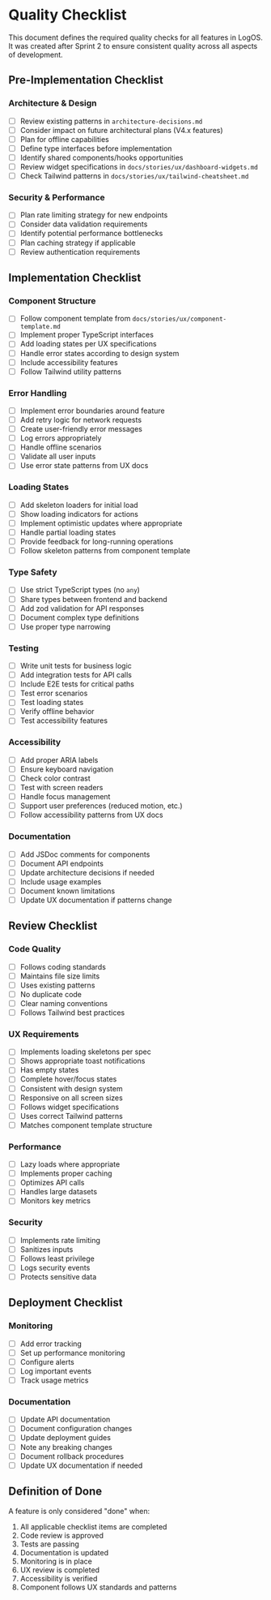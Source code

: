 # Quality Checklist

This document defines the required quality checks for all features in LogOS. It was created after Sprint 2 to ensure consistent quality across all aspects of development.

## Pre-Implementation Checklist

### Architecture & Design
- [ ] Review existing patterns in `architecture-decisions.md`
- [ ] Consider impact on future architectural plans (V4.x features)
- [ ] Plan for offline capabilities
- [ ] Define type interfaces before implementation
- [ ] Identify shared components/hooks opportunities
- [ ] Review widget specifications in `docs/stories/ux/dashboard-widgets.md`
- [ ] Check Tailwind patterns in `docs/stories/ux/tailwind-cheatsheet.md`

### Security & Performance
- [ ] Plan rate limiting strategy for new endpoints
- [ ] Consider data validation requirements
- [ ] Identify potential performance bottlenecks
- [ ] Plan caching strategy if applicable
- [ ] Review authentication requirements

## Implementation Checklist

### Component Structure
- [ ] Follow component template from `docs/stories/ux/component-template.md`
- [ ] Implement proper TypeScript interfaces
- [ ] Add loading states per UX specifications
- [ ] Handle error states according to design system
- [ ] Include accessibility features
- [ ] Follow Tailwind utility patterns

### Error Handling
- [ ] Implement error boundaries around feature
- [ ] Add retry logic for network requests
- [ ] Create user-friendly error messages
- [ ] Log errors appropriately
- [ ] Handle offline scenarios
- [ ] Validate all user inputs
- [ ] Use error state patterns from UX docs

### Loading States
- [ ] Add skeleton loaders for initial load
- [ ] Show loading indicators for actions
- [ ] Implement optimistic updates where appropriate
- [ ] Handle partial loading states
- [ ] Provide feedback for long-running operations
- [ ] Follow skeleton patterns from component template

### Type Safety
- [ ] Use strict TypeScript types (no `any`)
- [ ] Share types between frontend and backend
- [ ] Add zod validation for API responses
- [ ] Document complex type definitions
- [ ] Use proper type narrowing

### Testing
- [ ] Write unit tests for business logic
- [ ] Add integration tests for API calls
- [ ] Include E2E tests for critical paths
- [ ] Test error scenarios
- [ ] Test loading states
- [ ] Verify offline behavior
- [ ] Test accessibility features

### Accessibility
- [ ] Add proper ARIA labels
- [ ] Ensure keyboard navigation
- [ ] Check color contrast
- [ ] Test with screen readers
- [ ] Handle focus management
- [ ] Support user preferences (reduced motion, etc.)
- [ ] Follow accessibility patterns from UX docs

### Documentation
- [ ] Add JSDoc comments for components
- [ ] Document API endpoints
- [ ] Update architecture decisions if needed
- [ ] Include usage examples
- [ ] Document known limitations
- [ ] Update UX documentation if patterns change

## Review Checklist

### Code Quality
- [ ] Follows coding standards
- [ ] Maintains file size limits
- [ ] Uses existing patterns
- [ ] No duplicate code
- [ ] Clear naming conventions
- [ ] Follows Tailwind best practices

### UX Requirements
- [ ] Implements loading skeletons per spec
- [ ] Shows appropriate toast notifications
- [ ] Has empty states
- [ ] Complete hover/focus states
- [ ] Consistent with design system
- [ ] Responsive on all screen sizes
- [ ] Follows widget specifications
- [ ] Uses correct Tailwind patterns
- [ ] Matches component template structure

### Performance
- [ ] Lazy loads where appropriate
- [ ] Implements proper caching
- [ ] Optimizes API calls
- [ ] Handles large datasets
- [ ] Monitors key metrics

### Security
- [ ] Implements rate limiting
- [ ] Sanitizes inputs
- [ ] Follows least privilege
- [ ] Logs security events
- [ ] Protects sensitive data

## Deployment Checklist

### Monitoring
- [ ] Add error tracking
- [ ] Set up performance monitoring
- [ ] Configure alerts
- [ ] Log important events
- [ ] Track usage metrics

### Documentation
- [ ] Update API documentation
- [ ] Document configuration changes
- [ ] Update deployment guides
- [ ] Note any breaking changes
- [ ] Document rollback procedures
- [ ] Update UX documentation if needed

## Definition of Done
A feature is only considered "done" when:
1. All applicable checklist items are completed
2. Code review is approved
3. Tests are passing
4. Documentation is updated
5. Monitoring is in place
6. UX review is completed
7. Accessibility is verified
8. Component follows UX standards and patterns 